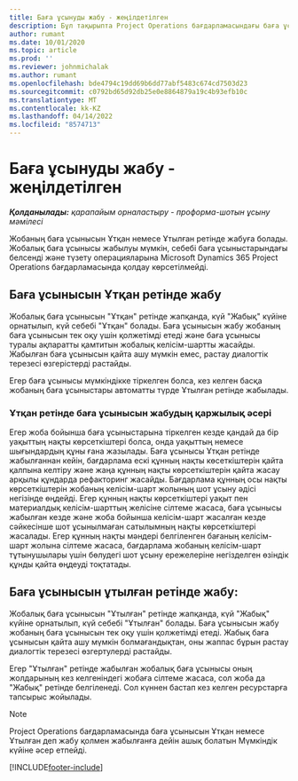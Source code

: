 ```yaml
---
title: Баға ұсынуды жабу - жеңілдетілген
description: Бұл тақырыпта Project Operations бағдарламасындағы баға ұсынысын жабу туралы ақпарат берілген.
author: rumant
ms.date: 10/01/2020
ms.topic: article
ms.prod: ''
ms.reviewer: johnmichalak
ms.author: rumant
ms.openlocfilehash: bde4794c19dd69b6dd77abf5483c674cd7503d23
ms.sourcegitcommit: c0792bd65d92db25e0e8864879a19c4b93efb10c
ms.translationtype: MT
ms.contentlocale: kk-KZ
ms.lasthandoff: 04/14/2022
ms.locfileid: "8574713"
---
```

# <a name="close-a-quote---lite"></a>Баға ұсынуды жабу - жеңілдетілген

_**Қолданылады:** қарапайым орналастыру - проформа-шотын ұсыну мәмілесі_

Жобаның баға ұсынысын Ұтқан немесе Ұтылған ретінде жабуға болады. Жобалық баға ұсынысы жабылуы мүмкін, себебі баға ұсыныстарындағы белсенді және түзету операцияларына Microsoft Dynamics 365 Project Operations бағдарламасында қолдау көрсетілмейді.

## <a name="close-a-quote-as-won"></a>Баға ұсынысын Ұтқан ретінде жабу

Жобалық баға ұсынысын "Ұтқан" ретінде жапқанда, күй "Жабық" күйіне орнатылып, күй себебі "Ұтқан" болады. Баға ұсынысын жабу жобаның баға ұсынысын тек оқу үшін қолжетімді етеді және баға ұсынысы туралы ақпаратты қамтитын жобалық келісім-шартты жасайды. Жабылған баға ұсынысын қайта ашу мүмкін емес, растау диалогтік терезесі өзгерістерді растайды.

Егер баға ұсынысы мүмкіндікке тіркелген болса, кез келген басқа жобаның баға ұсыныстары автоматты түрде Ұтылған ретінде жабылады.

### <a name="financial-impact-of-closing-a-quote-as-won"></a>Ұтқан ретінде баға ұсынысын жабудың қаржылық әсері

Егер жоба бойынша баға ұсыныстарына тіркелген кезде қандай да бір уақыттың нақты көрсеткіштері болса, онда уақыттың немесе шығындардың құны ғана жазылады. Баға ұсынысы Ұтқан ретінде жабылғаннан кейін, бағдарлама ескі құнның нақты көсеткіштерін қайта қалпына келтіру және жаңа құнның нақты көрсеткіштерін қайта жасау арқылы құндарда рефакторинг жасайды. Бағдарлама құнның осы нақты көрсеткіштерін жобаның келісім-шарт жолының шот ұсыну әдісі негізінде өңдейді. Егер құнның нақты көрсеткіштері уақыт пен материалдық келісім-шарттың желісіне сілтеме жасаса, баға ұсынысы жабылған кезде және жоба бойынша келісім-шарт жасалған кезде сәйкесінше шот ұсынылмаған сатылымның нақты көрсеткіштері жасалады. Егер құнның нақты мәндері белгіленген бағаның келісім-шарт жолына сілтеме жасаса, бағдарлама жобаның келісім-шарт тұтынушылары үшін бөлудегі шот ұсыну ережелеріне негізделген өзіндік құнды қайта өңдеуді тоқтатады.

## <a name="closing-a-quote-as-lost"></a>Баға ұсынысын ұтылған ретінде жабу:

Жобалық баға ұсынысын "Ұтылған" ретінде жапқанда, күй "Жабық" күйіне орнатылып, күй себебі "Ұтылған" болады. Баға ұсынысын жабу жобаның баға ұсынысын тек оқу үшін қолжетімді етеді. Жабық баға ұсынысын қайта ашу мүмкін болмағандықтан, оны жаппас бұрын растау диалогтік терезесі өзгертулерді растайды.

Егер "Ұтылған" ретінде жабылған жобалық баға ұсынысы оның жолдарының кез келгеніндегі жобаға сілтеме жасаса, сол жоба да "Жабық" ретінде белгіленеді. Сол күннен бастап кез келген ресурстарға тапсырыс жойылады.

> [!NOTE]
> Project Operations бағдарламасында баға ұсынысын Ұтқан немесе Ұтылған деп жабу қолмен жабылғанға дейін ашық болатын Мүмкіндік күйіне әсер етпейді.


[!INCLUDE[footer-include](../../includes/footer-banner.md)]